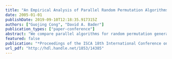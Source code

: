 ```yaml
---
title: "An Empirical Analysis of Parallel Random Permutation Algorithms on SMPs"
date: 2005-01-01
publishDate: 2019-09-10T12:18:35.917315Z
authors: ["Guojing Cong", "David A. Bader"]
publication_types: ["paper-conference"]
abstract: "We compare parallel algorithms for random permutation generation on symmetric multiprocessors (SMPs). Algorithms considered are the sorting-based algorithm, Anderson's shuffling algorithm, the dart-throwing algorithm, and Sanders' algorithm. We investigate the impact of synchronization method, memory access pattern, cost of generating random numbers and other parameters on the performance of the algorithms. Within the range of inputs used and processors employed, Anderson's algorithm is preferable due to its simplicity when random number generation is relatively costly, while Sanders' algorithm has superior performance due to good cache performance when a fast random number generator is available. There is no definite winner across all settings. In fact we predict our new dart-throwing algorithm performs best when synchronization among processors becomes costly and memory access is relatively fast. We also compare the performance of our parallel implementations with the sequential implementation. It is unclear without extensive experimental studies whether fast parallel algorithms beat efficient sequential algorithms due to mismatch between model and architecture. Our implementations achieve speedups up to 6 with 12 processors on the Sun E4500. This work was supported in part by NSF Grants CAREER ACI-00-93039, NSF DBI-0420513, ITR ACI-00- 81404, DEB-99-10123, ITR EIA-01-21377, Biocomplexity DEB-01-20709, and ITR EF/BIO 03-31654; and DARPA Contract NBCH30390004."
featured: false
publication: "*Proceedings of the ISCA 18th International Conference on Parallel and Distributed Computing Systems, September 12-14, 2005 Imperial Palace Hotel, Las Vegas, Nevada, USA*"
url_pdf: "http://hdl.handle.net/1853/14385"
---
```


